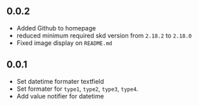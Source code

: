 ## 0.0.2

* Added Github to homepage
* reduced minimum required skd version from `2.18.2` to `2.18.0`
* Fixed image display on `README.md`

## 0.0.1

* Set datetime formater textfield
* Set formater for `type1`, `type2`, `type3`, `type4`.
* Add value notifier for datetime
